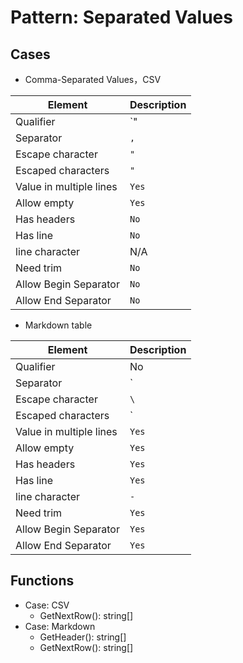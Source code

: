 # Pattern: Separated Values

## Cases
- Comma-Separated Values，CSV

| Element                 | Description |
| ----------------------- | ----------- |
| Qualifier               | `"|\0`      |
| Separator               | `,`         |
| Escape character        | `"`         |
| Escaped characters      | `"`         |
| Value in multiple lines | `Yes`       |
| Allow empty             | `Yes`       |
| Has headers             | `No`        |
| Has line                | `No`        |
| line character          | N/A         |
| Need trim               | `No`        |
| Allow Begin Separator   | `No`        |
| Allow End Separator     | `No`        |

- Markdown table

| Element                 | Description |
| ----------------------- | ----------- |
| Qualifier               | No          |
| Separator               | `|`         |
| Escape character        | `\`         |
| Escaped characters      | `|`         |
| Value in multiple lines | `Yes`       |
| Allow empty             | `Yes`       |
| Has headers             | `Yes`       |
| Has line                | `Yes`       |
| line character          | `-`         |
| Need trim               | `Yes`       |
| Allow Begin Separator   | `Yes`       |
| Allow End Separator     | `Yes`       |

## Functions

- Case: CSV
  - GetNextRow(): string[]
- Case: Markdown
  - GetHeader(): string[]
  - GetNextRow(): string[]
